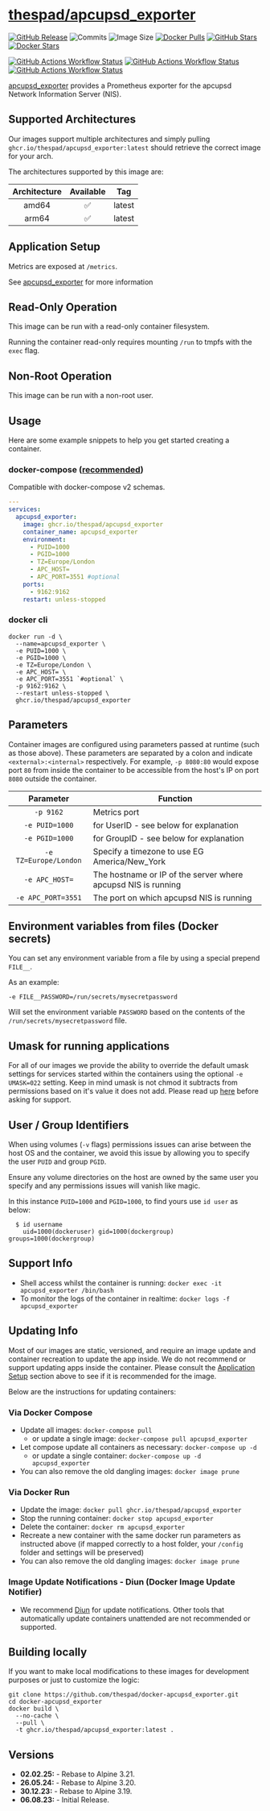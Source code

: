 # [thespad/apcupsd_exporter](https://github.com/thespad/docker-apcupsd_exporter)

[![GitHub Release](https://img.shields.io/github/release/thespad/docker-apcupsd_exporter.svg?color=26689A&labelColor=555555&logoColor=ffffff&style=for-the-badge&logo=github)](https://github.com/thespad/docker-apcupsd_exporter/releases)
![Commits](https://img.shields.io/github/commits-since/thespad/docker-apcupsd_exporter/latest?color=26689A&include_prereleases&logo=github&style=for-the-badge)
![Image Size](https://img.shields.io/docker/image-size/thespad/apcupsd_exporter/latest?color=26689A&labelColor=555555&logoColor=ffffff&style=for-the-badge&label=Size)
[![Docker Pulls](https://img.shields.io/docker/pulls/thespad/apcupsd_exporter.svg?color=26689A&labelColor=555555&logoColor=ffffff&style=for-the-badge&label=pulls&logo=docker)](https://hub.docker.com/r/thespad/apcupsd_exporter)
[![GitHub Stars](https://img.shields.io/github/stars/thespad/docker-apcupsd_exporter.svg?color=26689A&labelColor=555555&logoColor=ffffff&style=for-the-badge&logo=github)](https://github.com/thespad/docker-apcupsd_exporter)
[![Docker Stars](https://img.shields.io/docker/stars/thespad/apcupsd_exporter.svg?color=26689A&labelColor=555555&logoColor=ffffff&style=for-the-badge&label=stars&logo=docker)](https://hub.docker.com/r/thespad/apcupsd_exporter)

[![GitHub Actions Workflow Status](https://img.shields.io/github/actions/workflow/status/thespad/docker-apcupsd_exporter/call-check-and-release.yml?branch=main&labelColor=555555&logoColor=ffffff&style=for-the-badge&logo=github&label=Check%20For%20Upstream%20Updates)](https://github.com/thespad/docker-apcupsd_exporter/actions/workflows/call-check-and-release.yml)
[![GitHub Actions Workflow Status](https://img.shields.io/github/actions/workflow/status/thespad/docker-apcupsd_exporter/call-baseimage-update.yml?branch=main&labelColor=555555&logoColor=ffffff&style=for-the-badge&logo=github&label=Check%20For%20Baseimage%20Updates)](https://github.com/thespad/docker-apcupsd_exporter/actions/workflows/call-baseimage-update.yml)
[![GitHub Actions Workflow Status](https://img.shields.io/github/actions/workflow/status/thespad/docker-apcupsd_exporter/call-build-image.yml?labelColor=555555&logoColor=ffffff&style=for-the-badge&logo=github&label=Build%20Image)](https://github.com/thespad/docker-apcupsd_exporter/actions/workflows/call-build-image.yml)

[apcupsd_exporter](https://github.com/mdlayher/apcupsd_exporter) provides a Prometheus exporter for the apcupsd Network Information Server (NIS).

## Supported Architectures

Our images support multiple architectures and simply pulling `ghcr.io/thespad/apcupsd_exporter:latest` should retrieve the correct image for your arch.

The architectures supported by this image are:

| Architecture | Available | Tag |
| :----: | :----: | ---- |
| amd64 | ✅ | latest |
| arm64 | ✅ | latest |

## Application Setup

Metrics are exposed at `/metrics`.

See [apcupsd_exporter](https://github.com/mdlayher/apcupsd_exporter/) for more information

## Read-Only Operation

This image can be run with a read-only container filesystem.

Running the container read-only requires mounting `/run` to tmpfs with the `exec` flag.

## Non-Root Operation

This image can be run with a non-root user.

## Usage

Here are some example snippets to help you get started creating a container.

### docker-compose ([recommended](https://docs.linuxserver.io/general/docker-compose))

Compatible with docker-compose v2 schemas.

```yaml
---
services:
  apcupsd_exporter:
    image: ghcr.io/thespad/apcupsd_exporter
    container_name: apcupsd_exporter
    environment:
      - PUID=1000
      - PGID=1000
      - TZ=Europe/London
      - APC_HOST=
      - APC_PORT=3551 #optional
    ports:
      - 9162:9162
    restart: unless-stopped
```

### docker cli

```shell
docker run -d \
  --name=apcupsd_exporter \
  -e PUID=1000 \
  -e PGID=1000 \
  -e TZ=Europe/London \
  -e APC_HOST= \
  -e APC_PORT=3551 `#optional` \
  -p 9162:9162 \
  --restart unless-stopped \
  ghcr.io/thespad/apcupsd_exporter
```

## Parameters

Container images are configured using parameters passed at runtime (such as those above). These parameters are separated by a colon and indicate `<external>:<internal>` respectively. For example, `-p 8080:80` would expose port `80` from inside the container to be accessible from the host's IP on port `8080` outside the container.

| Parameter | Function |
| :----: | --- |
| `-p 9162` | Metrics port |
| `-e PUID=1000` | for UserID - see below for explanation |
| `-e PGID=1000` | for GroupID - see below for explanation |
| `-e TZ=Europe/London` | Specify a timezone to use EG America/New_York |
| `-e APC_HOST=` | The hostname or IP of the server where apcupsd NIS is running |
| `-e APC_PORT=3551` | The port on which apcupsd NIS is running |

## Environment variables from files (Docker secrets)

You can set any environment variable from a file by using a special prepend `FILE__`.

As an example:

```shell
-e FILE__PASSWORD=/run/secrets/mysecretpassword
```

Will set the environment variable `PASSWORD` based on the contents of the `/run/secrets/mysecretpassword` file.

## Umask for running applications

For all of our images we provide the ability to override the default umask settings for services started within the containers using the optional `-e UMASK=022` setting.
Keep in mind umask is not chmod it subtracts from permissions based on it's value it does not add. Please read up [here](https://en.wikipedia.org/wiki/Umask) before asking for support.

## User / Group Identifiers

When using volumes (`-v` flags) permissions issues can arise between the host OS and the container, we avoid this issue by allowing you to specify the user `PUID` and group `PGID`.

Ensure any volume directories on the host are owned by the same user you specify and any permissions issues will vanish like magic.

In this instance `PUID=1000` and `PGID=1000`, to find yours use `id user` as below:

```shell
  $ id username
    uid=1000(dockeruser) gid=1000(dockergroup) groups=1000(dockergroup)
```

## Support Info

* Shell access whilst the container is running: `docker exec -it apcupsd_exporter /bin/bash`
* To monitor the logs of the container in realtime: `docker logs -f apcupsd_exporter`

## Updating Info

Most of our images are static, versioned, and require an image update and container recreation to update the app inside. We do not recommend or support updating apps inside the container. Please consult the [Application Setup](#application-setup) section above to see if it is recommended for the image.

Below are the instructions for updating containers:

### Via Docker Compose

* Update all images: `docker-compose pull`
  * or update a single image: `docker-compose pull apcupsd_exporter`
* Let compose update all containers as necessary: `docker-compose up -d`
  * or update a single container: `docker-compose up -d apcupsd_exporter`
* You can also remove the old dangling images: `docker image prune`

### Via Docker Run

* Update the image: `docker pull ghcr.io/thespad/apcupsd_exporter`
* Stop the running container: `docker stop apcupsd_exporter`
* Delete the container: `docker rm apcupsd_exporter`
* Recreate a new container with the same docker run parameters as instructed above (if mapped correctly to a host folder, your `/config` folder and settings will be preserved)
* You can also remove the old dangling images: `docker image prune`

### Image Update Notifications - Diun (Docker Image Update Notifier)

* We recommend [Diun](https://crazymax.dev/diun/) for update notifications. Other tools that automatically update containers unattended are not recommended or supported.

## Building locally

If you want to make local modifications to these images for development purposes or just to customize the logic:

```shell
git clone https://github.com/thespad/docker-apcupsd_exporter.git
cd docker-apcupsd_exporter
docker build \
  --no-cache \
  --pull \
  -t ghcr.io/thespad/apcupsd_exporter:latest .
```

## Versions

* **02.02.25:** - Rebase to Alpine 3.21.
* **26.05.24:** - Rebase to Alpine 3.20.
* **30.12.23:** - Rebase to Alpine 3.19.
* **06.08.23:** - Initial Release.
